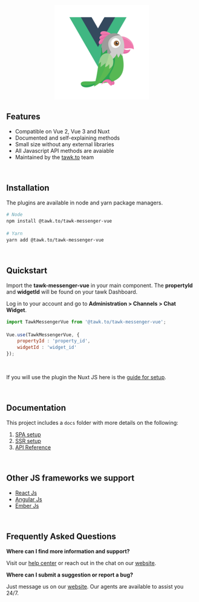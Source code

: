 <p align="center">
    <img width="250"
        src="./images/tawk-vue-logo.png"
        alt="Tawk Vue logo">
</p>

## Features
- Compatible on Vue 2, Vue 3 and Nuxt
- Documented and self-explaining methods
- Small size without any external libraries
- All Javascript API methods are avaiable
- Maintained by the [tawk.to](https://www.tawk.to]) team

<br/>

## Installation
The plugins are available in node and yarn package managers.
```bash
# Node
npm install @tawk.to/tawk-messenger-vue

# Yarn
yarn add @tawk.to/tawk-messenger-vue
```

<br/>

## Quickstart
Import the **tawk-messenger-vue** in your main component. The **propertyId** and **widgetId** will
be found on your tawk Dashboard.

Log in to your account and go to **Administration > Channels > Chat Widget**.

```js
import TawkMessengerVue from '@tawk.to/tawk-messenger-vue';

Vue.use(TawkMessengerVue, {
    propertyId : 'property_id',
    widgetId : 'widget_id'
});
```

<br/>

If you will use the plugin the Nuxt JS here is the [guide for setup](docs/ssr-setup.md).

<br/>

## Documentation

This project includes a `docs` folder with more details on the following:
1.  [SPA setup](docs/spa-setup.md)
1.  [SSR setup](docs/ssr-setup.md)
1.  [API Reference](docs/api-reference.md)

<br/>

## Other JS frameworks we support
- [React Js](https://github.com/tawk/tawk-messenger-react)
- [Angular Js](https://github.com/tawk/tawk-messenger-angular)
- [Ember Js](https://github.com/tawk/tawk-messenger-ember)

<br/>

## Frequently Asked Questions

**Where can I find more information and support?**

Visit our [help center](https://help.tawk.to) or reach out in the chat on our [website](https://tawk.to).

**Where can I submit a suggestion or report a bug?**

Just message us on our [website](https://tawk.to). Our agents are available to assist you 24/7.
